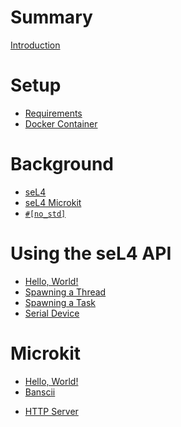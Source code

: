 <!--
     Copyright 2024, Colias Group, LLC

     SPDX-License-Identifier: CC-BY-SA-4.0
-->

# Summary

[Introduction](README.md)

# Setup

- [Requirements]()
- [Docker Container]()

# Background

- [seL4]()
- [seL4 Microkit]()
- [`#[no_std]`]()

# Using the seL4 API

- [Hello, World!]()
- [Spawning a Thread]()
- [Spawning a Task]()
- [Serial Device]()

# Microkit

- [Hello, World!]()
- [Banscii]()
<!-- - [A Componentized Interactive Application]() -->
- [HTTP Server]()
